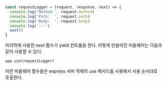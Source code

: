 ```js
const requestLogger = (request, response, next) => {
  console.log('Method:', request.method)
  console.log('Path:  ', request.path)
  console.log('Body:  ', request.body)
  console.log('---')
  next()
}
```

마지막에 사용한 next 함수가 yield 컨트롤을 한다. 이렇게 만들어진 미들웨어는 다음과 같이 사용할 수 있다. 

```js
app.use(requestLogger)
```

이런 미들웨어 함수들은 express 서버 객체의 use 메서드를 사용해서 사용 순서대로 호출한다. 

